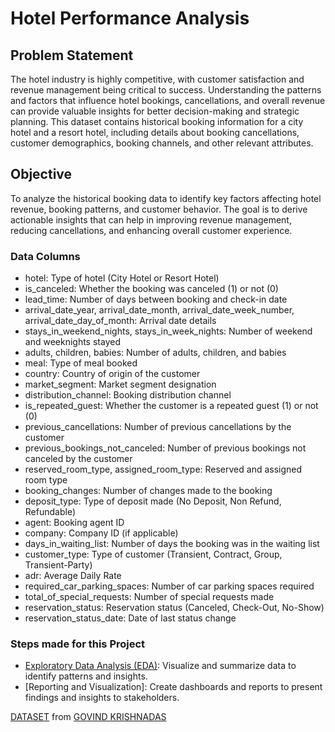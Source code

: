 # Hotel Performance Analysis

## Problem Statement
 The hotel industry is highly competitive, with customer satisfaction and revenue management being critical to success. Understanding the patterns and factors that influence hotel bookings, cancellations, and overall revenue can provide valuable insights for better decision-making and strategic planning. This dataset contains historical booking information for a city hotel and a resort hotel, including details about booking cancellations, customer demographics, booking channels, and other relevant attributes.

## Objective
 To analyze the historical booking data to identify key factors affecting hotel revenue, booking patterns, and customer behavior. The goal is to derive actionable insights that can help in improving revenue management, reducing cancellations, and enhancing overall customer experience.

### Data Columns
- hotel: Type of hotel (City Hotel or Resort Hotel)
- is_canceled: Whether the booking was canceled (1) or not (0)
- lead_time: Number of days between booking and check-in date
- arrival_date_year, arrival_date_month, arrival_date_week_number, arrival_date_day_of_month: Arrival date details
- stays_in_weekend_nights, stays_in_week_nights: Number of weekend and weeknights stayed
- adults, children, babies: Number of adults, children, and babies
- meal: Type of meal booked
- country: Country of origin of the customer
- market_segment: Market segment designation
- distribution_channel: Booking distribution channel
- is_repeated_guest: Whether the customer is a repeated guest (1) or not (0)
- previous_cancellations: Number of previous cancellations by the customer
- previous_bookings_not_canceled: Number of previous bookings not canceled by the customer
- reserved_room_type, assigned_room_type: Reserved and assigned room type
- booking_changes: Number of changes made to the booking
- deposit_type: Type of deposit made (No Deposit, Non Refund, Refundable)
- agent: Booking agent ID
- company: Company ID (if applicable)
- days_in_waiting_list: Number of days the booking was in the waiting list
- customer_type: Type of customer (Transient, Contract, Group, Transient-Party)
- adr: Average Daily Rate
- required_car_parking_spaces: Number of car parking spaces required
- total_of_special_requests: Number of special requests made
- reservation_status: Reservation status (Canceled, Check-Out, No-Show)
- reservation_status_date: Date of last status change

### Steps made for this Project
- [Exploratory Data Analysis (EDA)](https://github.com/colinryanx/Hotel-Performance-Project/blob/main/Hotel%20Performance%20Analysis.md): Visualize and summarize data to identify patterns and insights.
- [Reporting and Visualization]: Create dashboards and reports to present findings and insights to stakeholders.

[DATASET](https://www.kaggle.com/datasets/govindkrishnadas/hotel-revenue) from [GOVIND KRISHNADAS](https://www.kaggle.com/govindkrishnadas/)
